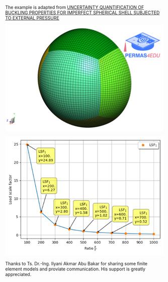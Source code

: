 The example is adapted from [UNCERTAINTY QUANTIFICATION OF BUCKLING PROPERTIES FOR IMPERFECT SPHERICAL SHELL SUBJECTED TO EXTERNAL PRESSURE](http://dx.doi.org/10.55579/jaec.202591.477)

![Hemisphere](hemisphere.png)

![Load scale factors](Load_scale_factors.png)

Thanks to Ts. Dr.-Ing. Ilyani Akmar Abu Bakar for sharing some finite element models and proviate communication. His support is greatly appreciated.
